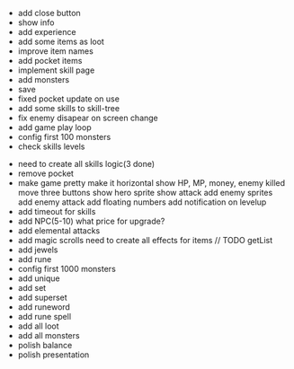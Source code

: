 + add close button
+ show info
+ add experience
+ add some items as loot
+ improve item names
+ add pocket items
+ implement skill page
+ add monsters
+ save
+ fixed pocket update on use
+ add some skills to skill-tree
+ fix enemy disapear on screen change
+ add game play loop
+ config first 100 monsters
+ check skills levels
- need to create all skills logic(3 done)
- remove pocket
- make game pretty
    make it horizontal
    show HP, MP, money, enemy killed
    move three buttons
    show hero sprite
    show attack
    add enemy sprites
    add enemy attack
    add floating numbers
    add notification on levelup
- add timeout for skills
- add NPC(5-10)
    what price for upgrade?
- add elemental attacks
- add magic scrolls
need to create all effects for items
// TODO getList
- add jewels
- add rune
- config first 1000 monsters
- add unique
- add set
- add superset
- add runeword
- add rune spell
- add all loot
- add all monsters
- polish balance
- polish presentation